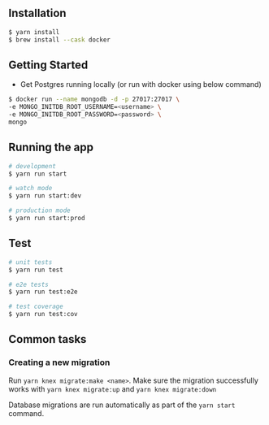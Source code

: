 ## Installation

```bash
$ yarn install
$ brew install --cask docker
```

## Getting Started

- Get Postgres running locally (or run with docker using below command)

```bash
$ docker run --name mongodb -d -p 27017:27017 \
-e MONGO_INITDB_ROOT_USERNAME=<username> \
-e MONGO_INITDB_ROOT_PASSWORD=<password> \
mongo
```

## Running the app

```bash
# development
$ yarn run start

# watch mode
$ yarn run start:dev

# production mode
$ yarn run start:prod
```

## Test

```bash
# unit tests
$ yarn run test

# e2e tests
$ yarn run test:e2e

# test coverage
$ yarn run test:cov
```

## Common tasks

### Creating a new migration

Run `yarn knex migrate:make <name>`. Make sure the migration successfully works with `yarn knex migrate:up` and `yarn knex migrate:down`

Database migrations are run automatically as part of the `yarn start` command.
